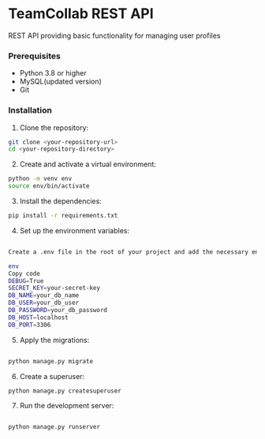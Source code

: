 # TeamCollab REST API

REST API providing basic functionality for managing user profiles

### Prerequisites

- Python 3.8 or higher
- MySQL(updated version)
- Git

### Installation

1. Clone the repository:

```bash
git clone <your-repository-url>
cd <your-repository-directory>

```

2.  Create and activate a virtual environment:

```bash
python -m venv env
source env/bin/activate

```

3.  Install the dependencies:

```bash
pip install -r requirements.txt


```

4.  Set up the environment variables:

```bash

Create a .env file in the root of your project and add the necessary environment variables. Example:

env
Copy code
DEBUG=True
SECRET_KEY=your-secret-key
DB_NAME=your_db_name
DB_USER=your_db_user
DB_PASSWORD=your_db_password
DB_HOST=localhost
DB_PORT=3306


```

5.  Apply the migrations:

```bash

python manage.py migrate

```

6.  Create a superuser:

```bash
python manage.py createsuperuser


```

7.  Run the development server:

```bash

python manage.py runserver
```
